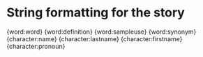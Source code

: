 # String formatting for the story
{word:word} 
{word:definition}
{word:sampleuse}
{word:synonym}
{character:name}
{character:lastname}
{character:firstname}
{character:pronoun}

